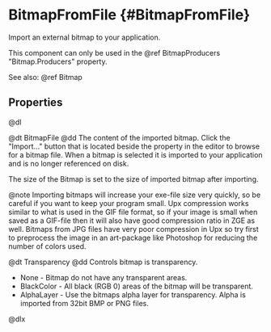 # BitmapFromFile {#BitmapFromFile}

Import an external bitmap to your application.

This component can only be used in the @ref BitmapProducers "Bitmap.Producers" property.

See also: @ref Bitmap

## Properties

@dl

@dt BitmapFile
@dd The content of the imported bitmap. Click the "Import..." button that is located beside the property in the editor to browse for a bitmap file. When a bitmap is selected it is imported to your application and is no longer referenced on disk.

The size of the Bitmap is set to the size of imported bitmap after importing.

@note Importing bitmaps will increase your exe-file size very quickly, so be careful if you want to keep your program small. Upx compression works similar to what is used in the GIF file format, so if your image is small when saved as a GIF-file then it will also have good compression ratio in ZGE as well. Bitmaps from JPG files have very poor compression in Upx so try first to preprocess the image in an art-package like Photoshop for reducing the number of colors used.

@dt Transparency
@dd Controls bitmap is transparency.

* None - Bitmap do not have any transparent areas.
* BlackColor - All black (RGB 0) areas of the bitmap will be transparent.
* AlphaLayer - Use the bitmaps alpha layer for transparency. Alpha is imported from 32bit BMP or PNG files.

@dlx
